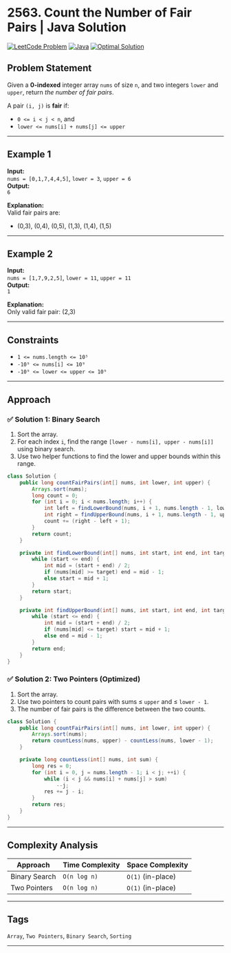 # 2563. Count the Number of Fair Pairs | Java Solution

[![LeetCode Problem](https://img.shields.io/badge/LeetCode-2563.%20Count%20the%20Number%20of%20Fair%20Pairs-blue)](https://leetcode.com/problems/count-the-number-of-fair-pairs/)
[![Java](https://img.shields.io/badge/Language-Java-orange)](https://www.java.com)
[![Optimal Solution](https://img.shields.io/badge/Solution-Optimal-brightgreen)]()

## Problem Statement

Given a **0-indexed** integer array `nums` of size `n`, and two integers `lower` and `upper`, return *the number of fair pairs*.

A pair `(i, j)` is **fair** if:
- `0 <= i < j < n`, and
- `lower <= nums[i] + nums[j] <= upper`

---

## Example 1

**Input:**  
`nums = [0,1,7,4,4,5]`, `lower = 3`, `upper = 6`  
**Output:**  
`6`

**Explanation:**  
Valid fair pairs are:
- (0,3), (0,4), (0,5), (1,3), (1,4), (1,5)

---

## Example 2

**Input:**  
`nums = [1,7,9,2,5]`, `lower = 11`, `upper = 11`  
**Output:**  
`1`

**Explanation:**  
Only valid fair pair: (2,3)

---

## Constraints

- `1 <= nums.length <= 10⁵`
- `-10⁹ <= nums[i] <= 10⁹`
- `-10⁹ <= lower <= upper <= 10⁹`

---

## Approach

### ✅ Solution 1: Binary Search

1. Sort the array.
2. For each index `i`, find the range `[lower - nums[i], upper - nums[i]]` using binary search.
3. Use two helper functions to find the lower and upper bounds within this range.

```java
class Solution {
    public long countFairPairs(int[] nums, int lower, int upper) {
        Arrays.sort(nums);
        long count = 0;
        for (int i = 0; i < nums.length; i++) {
            int left = findLowerBound(nums, i + 1, nums.length - 1, lower - nums[i]);
            int right = findUpperBound(nums, i + 1, nums.length - 1, upper - nums[i]);
            count += (right - left + 1);
        }
        return count;
    }

    private int findLowerBound(int[] nums, int start, int end, int target) {
        while (start <= end) {
            int mid = (start + end) / 2;
            if (nums[mid] >= target) end = mid - 1;
            else start = mid + 1;
        }
        return start;
    }

    private int findUpperBound(int[] nums, int start, int end, int target) {
        while (start <= end) {
            int mid = (start + end) / 2;
            if (nums[mid] <= target) start = mid + 1;
            else end = mid - 1;
        }
        return end;
    }
}
```

### ✅ Solution 2: Two Pointers (Optimized)

1. Sort the array.
2. Use two pointers to count pairs with sums ≤ `upper` and ≤ `lower - 1`.
3. The number of fair pairs is the difference between the two counts.

```java
class Solution {
    public long countFairPairs(int[] nums, int lower, int upper) {
        Arrays.sort(nums);
        return countLess(nums, upper) - countLess(nums, lower - 1);
    }

    private long countLess(int[] nums, int sum) {
        long res = 0;
        for (int i = 0, j = nums.length - 1; i < j; ++i) {
            while (i < j && nums[i] + nums[j] > sum)
                --j;
            res += j - i;
        }
        return res;
    }
}
```

---

## Complexity Analysis

| Approach        | Time Complexity | Space Complexity |
|----------------|-----------------|------------------|
| Binary Search  | `O(n log n)`    | `O(1)` (in-place) |
| Two Pointers   | `O(n log n)`    | `O(1)` (in-place) |

---

## Tags

`Array`, `Two Pointers`, `Binary Search`, `Sorting`

---